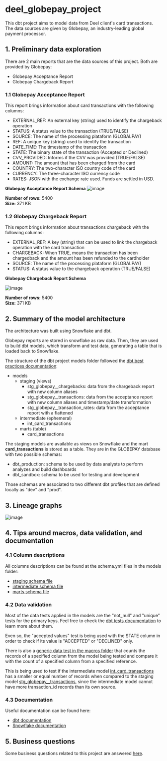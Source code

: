 # deel_globepay_project

This dbt project aims to model data from Deel client's card transactions. The data sources are given by Globepay, an industry-leading global payment processor.

## 1. Preliminary data exploration

There are 2 main reports that are the data sources of this project. Both are provided by Globepay:
- Globepay Acceptance Report
- Globepay Chargeback Report

### 1.1 Globepay Acceptance Report

This report brings information about card transactions with the following columns:
- EXTERNAL_REF: An external key (string) used to identify the chargeback operation
- STATUS: A status value to the transaction (TRUE/FALSE)
- SOURCE: The name of the processing plataform (GLOBALPAY)
- REF: A unique key (string) used to identify the transaction 
- DATE_TIME: The timestamp of the transaction
- STATE: The binary state of the transaction (Accepted or Declined)
- CVV_PROVIDED: Informs if the CVV was provided (TRUE/FALSE)
- AMOUNT: The amount that has been charged from the card
- COUNTRY: The two-character ISO country code of the card
- CURRENCY: The three-character ISO currency code
- RATES: JSON with the exchange rate used. Funds are settled in USD.

**Globepay Acceptance Report Schema**
 ![image](https://github.com/user-attachments/assets/f0a85335-e6ac-49c5-8e82-194ff416e268)

**Number of rows:** 5400 <br>
**Size:** 371 KB

### 1.2 Globepay Chargeback Report

This report brings information about transactions chargeback with the following columns:
- EXTERNAL_REF: A key (string) that can be used to link the chargeback operation with the card transaction
- CHARGEBACK: When TRUE, means the transaction has been chargedback and the amount has been refunded to the cardholder
- SOURCE: The name of the processing plataform (GLOBALPAY)
- STATUS: A status value to the chargeback operation (TRUE/FALSE)

**Globepay Chargeback Report Schema**

![image](https://github.com/user-attachments/assets/89a97545-011c-4993-8af3-d0d268433a7e)

**Number of rows:** 5400 <br>
**Size:** 371 KB

## 2. Summary of the model architecture

The architecture was built using Snowflake and dbt. 

Globepay reports are stored in snowflake as raw data. Then, they are used to build dbt models, which transform and test data, generating a table that is loaded back to Snowflake.

The structure of the dbt project models folder followed the [dbt best practices documentation](https://docs.getdbt.com/best-practices/how-we-structure/1-guide-overview):

- models
   - staging (views)
       - stg_globepay__chargebacks: data from the chargeback report with new column aliases
       - stg_globepay__transactions: data from the acceptance report with new column aliases and timestamp/date transformation
       - stg_globepay__transaction_rates: data from the acceptance report with a flattened 
    - intermediate (ephemeral)
       - int_card_transactions
    - marts (table)
       - card_transactions

The staging models are available as views on Snowflake and the mart **card_transactions** is stored as a table. They are in the GLOBEPAY database with two possible schemas:
- dbt_production: schema to be used by data analysts to perform analyzes and build dashboards
- dbt_sandbox: schema to be used for testing and development

Those schemas are associated to two different dbt profiles that are defined locally as "dev" and "prod".

## 3. Lineage graphs

![image](https://github.com/user-attachments/assets/06217a9b-e21f-4694-9447-39787076a2a9)

## 4. Tips around macros, data validation, and documentation

### 4.1 Column descriptions

All columns descriptions can be found at the schema.yml files in the models folder:
- [staging schema file](https://github.com/thalleslemos/deel_globepay_project/blob/main/models/staging/schema.yml)
- [intermediate schema file](https://github.com/thalleslemos/deel_globepay_project/blob/main/models/intermediate/schema.yml)
- [marts schema file](https://github.com/thalleslemos/deel_globepay_project/blob/main/models/marts/schema.yml)

### 4.2 Data validation

Most of the data tests applied in the models are the "not_null" and "unique" tests for the primary keys. Feel free to check the [dbt tests documentation](https://docs.getdbt.com/docs/build/data-tests) to learn more about them.

Even so, the "accepted values" test is being used with the STATE column in order to check if its value is "ACCEPTED" or "DECLINED" only.

There is also a [generic data test in the macros folder](https://github.com/thalleslemos/deel_globepay_project/blob/main/macros/tests/test_row_count.sql) that counts the records of a specified column from the model being tested and compare it with the count of a specified column from a specified reference.

This is being used to test if the intermediate model [int_card_transactions](https://github.com/thalleslemos/deel_globepay_project/blob/main/models/intermediate/int_card_transactions.sql) has a smaller or equal number of records when compared to the staging model [stg_globepay__transactions](https://github.com/thalleslemos/deel_globepay_project/blob/main/models/staging/stg_globepay__transactions.sql), since the intermediate model cannot have more transaction_id records than its own source.

### 4.3 Documentation

Useful documentation can be found here:
- [dbt documentation](https://docs.getdbt.com/docs/build/documentation)
- [Snowflake documentation](https://docs.snowflake.com/)

## 5. Business questions

Some business questions related to this project are answered [here]().
